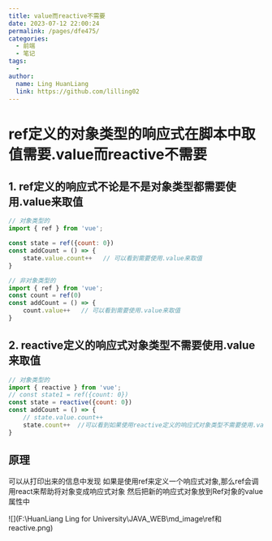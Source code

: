 ```yaml
---
title: value而reactive不需要
date: 2023-07-12 22:00:24
permalink: /pages/dfe475/
categories:
  - 前端
  - 笔记
tags:
  - 
author: 
  name: Ling HuanLiang
  link: https://github.com/lilling02
---
```

# ref定义的对象类型的响应式在脚本中取值需要.value而reactive不需要

## 1. ref定义的响应式不论是不是对象类型都需要使用.value来取值

````js
// 对象类型的
import { ref } from 'vue';

const state = ref({count: 0})
const addCount = () => {
    state.value.count++   // 可以看到需要使用.value来取值
}

// 非对象类型的
import { ref } from 'vue';
const count = ref(0)
const addCount = () => {
    count.value++   // 可以看到需要使用.value来取值
}
````

## 2. reactive定义的响应式对象类型不需要使用.value来取值

````js
// 对象类型的
import { reactive } from 'vue';
// const state1 = ref({count: 0})
const state = reactive({count: 0})
const addCount = () => {
    // state.value.count++
    state.count++  //可以看到如果使用reactive定义的响应式对象类型不需要使用.value来取值
}
````

## 原理

可以从打印出来的信息中发现 如果是使用ref来定义一个响应式对象,那么ref会调用react来帮助将对象变成响应式对象 然后把新的响应式对象放到Ref对象的value属性中

![](F:\HuanLiang Ling for University\JAVA_WEB\md_image\ref和reactive.png)
